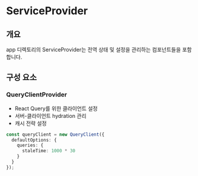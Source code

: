 # ServiceProvider

## 개요

app 디렉토리의 ServiceProvider는 전역 상태 및 설정을 관리하는 컴포넌트들을 포함합니다.

## 구성 요소

### QueryClientProvider

- React Query를 위한 클라이언트 설정
- 서버-클라이언트 hydration 관리
- 캐시 전략 설정

```typescript
const queryClient = new QueryClient({
  defaultOptions: {
    queries: {
      staleTime: 1000 * 30
    }
  }
});
```

